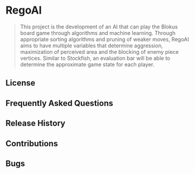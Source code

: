 # RegoAI

> This project is the development of an AI that can play the Blokus board game through algorithms and machine learning.
> Through appropriate sorting algorithms and pruning of weaker moves, RegoAI aims to have multiple variables that determine aggression, maximization of perceived area and the blocking of enemy piece vertices.
> Similar to Stockfish, an evaluation bar will be able to determine the approximate game state for each player.

## License


## Frequently Asked Questions

## Release History

## Contributions

## Bugs

